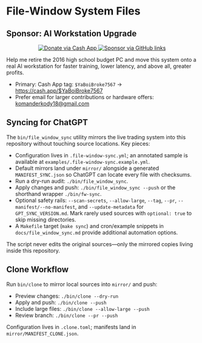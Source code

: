 # File-Window System Files

## Sponsor: AI Workstation Upgrade

<div align="center">

<a href="https://cash.app/$YaBoiBroke7567" target="_blank">
  <img src="https://img.shields.io/badge/Cash%20App-%24YaBoiBroke7567-00C244?style=for-the-badge" alt="Donate via Cash App" />
</a>
<a href="https://github.com/Kman182401/ai-trading-system#sponsor-ai-workstation-upgrade" target="_blank">
  <img src="https://img.shields.io/badge/Sponsor-AI%20Workstation%20Upgrade-ff69b4?style=for-the-badge&logo=github" alt="Sponsor via GitHub links" />
</a>

</div>

Help me retire the 2016 high school budget PC and move this system onto a real AI workstation for faster training, lower latency, and above all, greater profits.

- Primary: Cash App tag: `$YaBoiBroke7567` → https://cash.app/$YaBoiBroke7567
- Prefer email for larger contributions or hardware offers: komanderkody18@gmail.com

## Syncing for ChatGPT

The `bin/file_window_sync` utility mirrors the live trading system into this repository without touching source locations. Key pieces:

- Configuration lives in `.file-window-sync.yml`; an annotated sample is available at `examples/.file-window-sync.example.yml`.
- Default mirrors land under `mirror/` alongside a generated `MANIFEST_SYNC.json` so ChatGPT can locate every file with checksums.
- Run a dry-run audit: `./bin/file_window_sync`.
- Apply changes and push: `./bin/file_window_sync --push` or the shorthand wrapper `./bin/fw-sync`.
- Optional safety rails: `--scan-secrets`, `--allow-large`, `--tag`, `--pr`, `--manifest/--no-manifest`, and `--update-metadata` for `GPT_SYNC_VERSION.md`. Mark rarely used sources with `optional: true` to skip missing directories.
- A `Makefile` target (`make sync`) and cron/example snippets in `docs/file_window_sync.md` provide additional automation options.

The script never edits the original sources—only the mirrored copies living inside this repository.

## Clone Workflow

Run `bin/clone` to mirror local sources into `mirror/` and push:

- Preview changes: `./bin/clone --dry-run`
- Apply and push: `./bin/clone --push`
- Include large files: `./bin/clone --allow-large --push`
- Review branch: `./bin/clone --pr --push`

Configuration lives in `.clone.toml`; manifests land in `mirror/MANIFEST_CLONE.json`.
